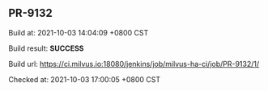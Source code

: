 <h2><a name="pr-9132" class="anchor" href="#pr-9132" rel="nofollow" aria-hidden="true"><span class="octicon octicon-link"></span></a>PR-9132</h2>

<p>Build at: 2021-10-03 14:04:09 +0800 CST</p>

<p>Build result: <strong>SUCCESS</strong></p>

<p>Build url: <a href="https://ci.milvus.io:18080/jenkins/job/milvus-ha-ci/job/PR-9132/1/" rel="nofollow">https://ci.milvus.io:18080/jenkins/job/milvus-ha-ci/job/PR-9132/1/</a></p>

<p>Checked at: 2021-10-03 17:00:05 +0800 CST</p>
